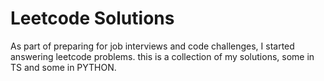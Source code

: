 # Leetcode Solutions

As part of preparing for job interviews and code challenges, I started answering leetcode problems. this is a collection of my solutions, some in TS and some in PYTHON.
